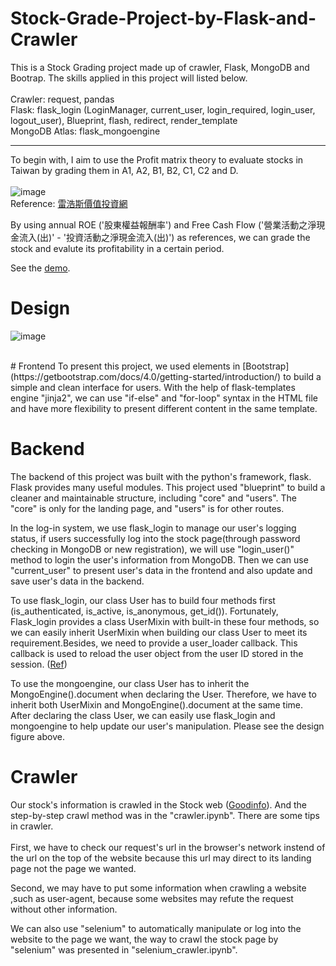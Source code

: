 # Stock-Grade-Project-by-Flask-and-Crawler
This is a Stock Grading project made up of crawler, Flask, MongoDB and Bootrap. The skills applied in this project will listed below.<br>
<br>
Crawler: request, pandas<br>
Flask: flask_login (LoginManager, current_user, login_required, login_user, logout_user), Blueprint, flash, redirect, render_template<br>
MongoDB Atlas: flask_mongoengine<br>
*****
To begin with, I aim to use the Profit matrix theory to evaluate stocks in Taiwan by grading them in A1, A2, B1, B2, C1, C2 and D.
<br><br>
![image](https://github.com/BoddyShen/Stock-Grading-Project-by-Flask-and-Crawler/blob/85e44efb85e85aa98c0621b99a5e5458a14942ae/image/stock_grade.png)<br>
Reference: [雷浩斯價值投資網](https://redhouse.statementdog.com/archives/2178#more-2178,https://statementdog.com/explain/earningMatrix.html)<br>

By using annual ROE ('股東權益報酬率') and Free Cash Flow ('營業活動之淨現金流入(出)' - '投資活動之淨現金流入(出)') as references, we can grade the stock and evalute its profitability in a certain period.

See the [demo](https://www.youtube.com/watch?v=bwfWWsZeR0M&ab_channel=BoddyShen).

# Design
![image](https://github.com/BoddyShen/Stock-Grading-Project-by-Flask-and-Crawler/blob/e766be2ab81951a03ab5ec77d2a0630d1aa175b7/image/Stock_Grading.png)

<br>
# Frontend
To present this project, we used elements in [Bootstrap](https://getbootstrap.com/docs/4.0/getting-started/introduction/) to build a simple and clean interface for users. With the help of flask-templates engine "jinja2", we can use "if-else" and "for-loop" syntax in the HTML file and have more flexibility to present different content in the same template.

# Backend
The backend of this project was built with the python's framework, flask. Flask provides many useful modules. This project used "blueprint" to build a cleaner and maintainable structure, including "core" and "users". The "core" is only for the landing page, and "users" is for other routes.<br>

In the log-in system, we use flask_login to manage our user's logging status, if users successfully log into the stock page(through password checking in MongoDB or new registration), we will use "login_user()" method to login the user's information from MongoDB. Then we can use "current_user" to present user's data in the frontend and also update and save user's data in the backend.<br>

To use flask_login, our class User  has to build four methods first (is_authenticated, is_active, is_anonymous, get_id()). Fortunately, Flask_login provides a class UserMixin with built-in these four methods, so we can easily inherit UserMixin when building our class User to meet its requirement.Besides, we need to provide a user_loader callback. This callback is used to reload the user object from the user ID stored in the session.
([Ref](https://flask-login.readthedocs.io/en/latest/))<br>

To use the mongoengine, our class User has to inherit the MongoEngine().document when declaring the User. Therefore, we have to inherit both UserMixin and MongoEngine().document at the same time. After declaring the class User,  we can easily use flask_login and mongoengine to help update our user's manipulation. Please see the design figure above.

# Crawler
Our stock's information is crawled in the Stock web ([Goodinfo](https://goodinfo.tw/tw/index.asp)). And the step-by-step crawl method was in the "crawler.ipynb". There are some tips in crawler. <br>
<br>
First, we have to check our request's url in the browser's network instend of the url on the top of the website because this url may direct to its landing page not the page we wanted.<br> 

Second, we may have to put some information when crawling a website ,such as user-agent, because some websites may refute the request without other information.

We can also use "selenium" to automatically manipulate or log into the website to the page we want, the way to crawl the stock page by "selenium" was presented in "selenium_crawler.ipynb".











